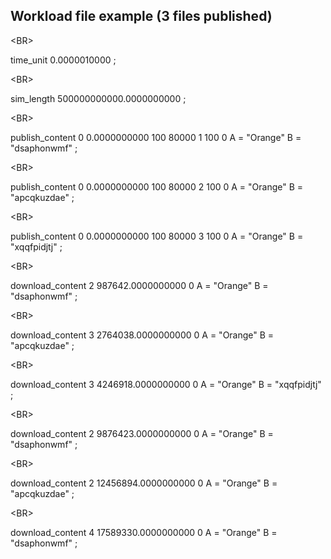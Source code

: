 ## Workload file example (3 files published) ##


&lt;BR&gt;

 time\_unit 0.0000010000 ;


&lt;BR&gt;

 sim\_length 500000000000.0000000000 ;


&lt;BR&gt;

 publish\_content 0 0.0000000000 100 80000 1 100 0 A = "Orange" B = "dsaphonwmf" ;


&lt;BR&gt;

 publish\_content 0 0.0000000000 100 80000 2 100 0 A = "Orange" B = "apcqkuzdae" ;


&lt;BR&gt;

 publish\_content 0 0.0000000000 100 80000 3 100 0 A = "Orange" B = "xqqfpidjtj" ;


&lt;BR&gt;

 download\_content 2 987642.0000000000 0 A = "Orange" B = "dsaphonwmf" ;


&lt;BR&gt;

 download\_content 3 2764038.0000000000 0 A = "Orange" B = "apcqkuzdae" ;


&lt;BR&gt;

 download\_content 3 4246918.0000000000 0 A = "Orange" B = "xqqfpidjtj" ;


&lt;BR&gt;

 download\_content 2 9876423.0000000000 0 A = "Orange" B = "dsaphonwmf" ;


&lt;BR&gt;

 download\_content 2 12456894.0000000000 0 A = "Orange" B = "apcqkuzdae" ;


&lt;BR&gt;

 download\_content 4 17589330.0000000000 0 A = "Orange" B = "dsaphonwmf" ;